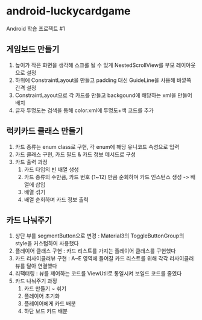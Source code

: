 # android-luckycardgame
Android 학습 프로젝트 #1


## 게임보드 만들기

1. 높이가 작은 화면을 생각해 스크롤 될 수 있게 NestedScrollView를 부모 레이아웃으로 설정
2. 하위에 ConstraintLayout을 만들고 padding 대신 GuideLine을 사용해 바깥쪽 간격 설정
3. ConstraintLayout으로 각 카드를 만들고 backgound에 해당하는 xml을 만들어 배치
4. 글자 투명도는 검색을 통해 color.xml에 투명도+색 코드를 추가


## 럭키카드 클래스 만들기

1. 카드 종류는 enum class로 구현, 각 enum에 해당 유니코드 속성으로 입력
2. 카드 클래스 구현, 카드 필드 & 카드 정보 메서드로 구성
3. 카드 출력 과정
   1) 카드 타입의 빈 배열 생성
   2) 카드 종류의 수만큼, 카드 번호 (1~12) 만큼 순회하며 카드 인스턴스 생성 -> 배열에 삽입
   3) 배열 섞기
   4) 배열 순회하며 카드 정보 출력



## 카드 나눠주기

1. 상단 뷰를 segmentButton으로 변경 : Material3의 ToggleButtonGroup의 style을 커스텀하여 사용했다
2. 플레이어 클래스 구현 : 카드 리스트를 가지는 플레이어 클래스를 구현했다
3. 카드 리사이클러뷰 구현 : A~E 영역에 들어갈 카드 리스트를 위해 각각 리사이클러뷰를 달아 연결했다
4. 리팩터링 : 뷰를 제어하는 코드를 ViewUtil로 통일시켜 보일드 코드를 줄였다
5. 카드 나눠주기 과정
   1) 카드 만들기 ~ 섞기
   2) 플레이어 초기화
   3) 플레이어에게 카드 배분
   4) 하단 보드 카드 배분
